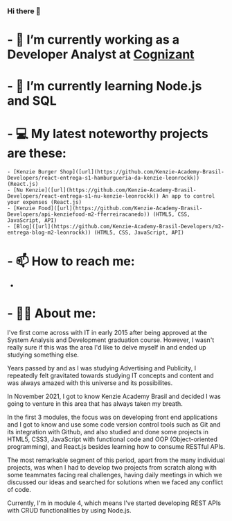 ### Hi there 👋

# - 🔭 I’m currently working as a Developer Analyst at [Cognizant]([url](https://www.cognizant.com/us/en))
# - 🌱 I’m currently learning Node.js and SQL
# - 💻 My latest noteworthy projects are these:
    - [Kenzie Burger Shop]([url](https://github.com/Kenzie-Academy-Brasil-Developers/react-entrega-s1-hamburgueria-da-kenzie-leonrockk)) (React.js)  
    - [Nu Kenzie]([url](https://github.com/Kenzie-Academy-Brasil-Developers/react-entrega-s1-nu-kenzie-leonrockk)) An app to control your expenses (React.js) 
    - [Kenzie Food]([url](https://github.com/Kenzie-Academy-Brasil-Developers/api-kenziefood-m2-fferreiracanedo)) (HTML5, CSS, JavaScript, API)
    - [Blog]([url](https://github.com/Kenzie-Academy-Brasil-Developers/m2-entrega-blog-m2-leonrockk)) (HTML5, CSS, JavaScript, API)
  
# - 📫 How to reach me:
  - ![<Linkedin>](https://img.shields.io/badge/LinkedIn-0077B5?style=for-the-badge&logo=linkedin&logoColor=white)

# - 👨🏻 About me: 
  
I've first come across with IT in early 2015 after being approved at the System Analysis and Development graduation course. However, I wasn't really sure if this was the area I'd like to delve myself in and ended up studying something else.

Years passed by and as I was studying Advertising and Publicity, I repeatedly felt gravitated towards studying IT concepts and content and was always amazed with this universe and its possibilites.

In November 2021, I got to know Kenzie Academy Brasil and decided I was going to venture in this area that has always taken my breath.

In the first 3 modules, the focus was on developing front end applications and I got to know and use some code version control tools such as Git and its integration with Github, and also studied and done some projects in HTML5, CSS3, JavaScript with functional code and OOP (Object-oriented programming), and React.js besides learning how to consume RESTful APIs. 

The most remarkable segment of this period, apart from the many individual projects, was when I had to develop two projects from scratch along with some teammates facing real challenges, having daily meetings in which we discussed our ideas and searched for solutions when we faced any conflict of code.

Currently, I'm in module 4, which means I've started developing REST APIs with CRUD functionalities by using Node.js.
